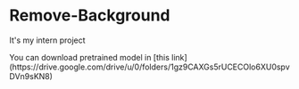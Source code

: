 # Remove-Background
<p>It's my intern project</p>
<p>You can download pretrained model in [this link](https://drive.google.com/drive/u/0/folders/1gz9CAXGs5rUCECOlo6XU0spvDVn9sKN8)</p>
